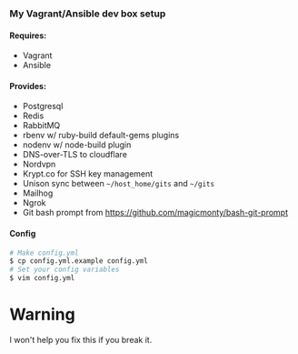 ### My Vagrant/Ansible dev box setup

#### Requires:
 * Vagrant
 * Ansible

#### Provides:
 * Postgresql
 * Redis
 * RabbitMQ
 * rbenv w/ ruby-build default-gems plugins
 * nodenv w/ node-build plugin
 * DNS-over-TLS to cloudflare
 * Nordvpn
 * Krypt.co for SSH key management
 * Unison sync between `~/host_home/gits` and `~/gits`
 * Mailhog
 * Ngrok
 * Git bash prompt from https://github.com/magicmonty/bash-git-prompt

#### Config

```bash
# Make config.yml
$ cp config.yml.example config.yml
# Set your config variables
$ vim config.yml
```

# Warning

I won't help you fix this if you break it.
